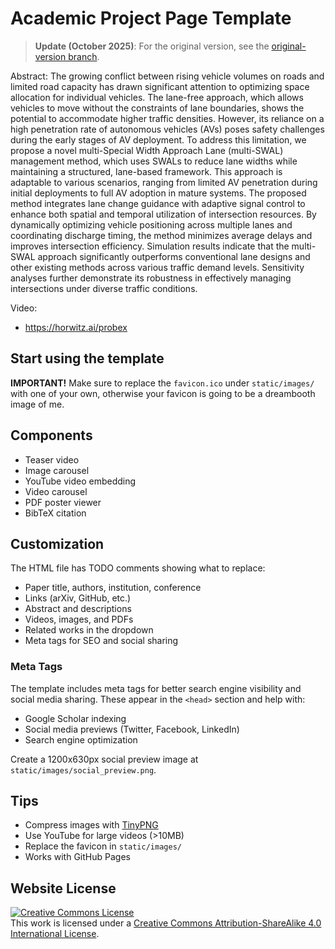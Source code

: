 # Academic Project Page Template

> **Update (October 2025)**: For the original version, see the [original-version branch](https://github.com/eliahuhorwitz/Academic-project-page-template/tree/original-version).

Abstract:
The growing conflict between rising vehicle volumes on roads and limited road capacity has drawn significant attention to optimizing space allocation for individual vehicles. The lane-free approach, which allows vehicles to move without the constraints of lane boundaries, shows the potential to accommodate higher traffic densities. However, its reliance on a high penetration rate of autonomous vehicles (AVs) poses safety challenges during the early stages of AV deployment. To address this limitation, we propose a novel multi-Special Width Approach Lane (multi-SWAL) management method, which uses SWALs to reduce lane widths while maintaining a structured, lane-based framework. This approach is adaptable to various scenarios, ranging from limited AV penetration during initial deployments to full AV adoption in mature systems. The proposed method integrates lane change guidance with adaptive signal control to enhance both spatial and temporal utilization of intersection resources. By dynamically optimizing vehicle positioning across multiple lanes and coordinating discharge timing, the method minimizes average delays and improves intersection efficiency. Simulation results indicate that the multi-SWAL approach significantly outperforms conventional lane designs and other existing methods across
various traffic demand levels. Sensitivity analyses further demonstrate its robustness in effectively managing intersections under diverse traffic conditions.


Video:
- https://horwitz.ai/probex



## Start using the template

**IMPORTANT!** Make sure to replace the `favicon.ico` under `static/images/` with one of your own, otherwise your favicon is going to be a dreambooth image of me.

## Components

- Teaser video
- Image carousel
- YouTube video embedding
- Video carousel
- PDF poster viewer
- BibTeX citation

## Customization

The HTML file has TODO comments showing what to replace:

- Paper title, authors, institution, conference
- Links (arXiv, GitHub, etc.)
- Abstract and descriptions  
- Videos, images, and PDFs
- Related works in the dropdown
- Meta tags for SEO and social sharing

### Meta Tags
The template includes meta tags for better search engine visibility and social media sharing. These appear in the `<head>` section and help with:
- Google Scholar indexing
- Social media previews (Twitter, Facebook, LinkedIn)
- Search engine optimization

Create a 1200x630px social preview image at `static/images/social_preview.png`.

## Tips

- Compress images with [TinyPNG](https://tinypng.com)
- Use YouTube for large videos (>10MB)  
- Replace the favicon in `static/images/`
- Works with GitHub Pages

## Website License
<a rel="license" href="http://creativecommons.org/licenses/by-sa/4.0/"><img alt="Creative Commons License" style="border-width:0" src="https://i.creativecommons.org/l/by-sa/4.0/88x31.png" /></a><br />This work is licensed under a <a rel="license" href="http://creativecommons.org/licenses/by-sa/4.0/">Creative Commons Attribution-ShareAlike 4.0 International License</a>.
